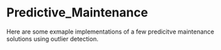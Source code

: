 # Predictive_Maintenance

Here are some exmaple implementations of a few predicitve maintenance solutions using outlier detection. 
